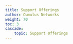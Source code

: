 ```yaml
---
title: Support Offerings
author: Cumulus Networks
weight: 70
toc: 3
cascade:
    topic: Support Offerings
---
```

